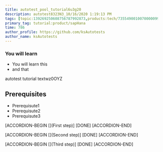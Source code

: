 ```yaml
---
title: autotest_pool_tutorial6u3g20
description: autotest8323N3_10/16/2020 1:19:13 PM
tags: [topic:139269250608756787992873,products:tech/73554900100700000996,tutorial:experience/advanced]
primary_tag: tutorial:product/sapHana
time: 786
author_profile: https://github.com/ksAutotests
author_name: ksAutotests
---
```

### You will learn
- You will learn this
- and that

autotest tutorial textwz0OYZ

## Prerequisites
- Prerequisute1
- Prerequisute2
- Prerequisute3

[ACCORDION-BEGIN [](First step)]
[DONE]
[ACCORDION-END]

[ACCORDION-BEGIN [](Second step)]
[DONE]
[ACCORDION-END]

[ACCORDION-BEGIN [](Third step)]
[DONE]
[ACCORDION-END]

